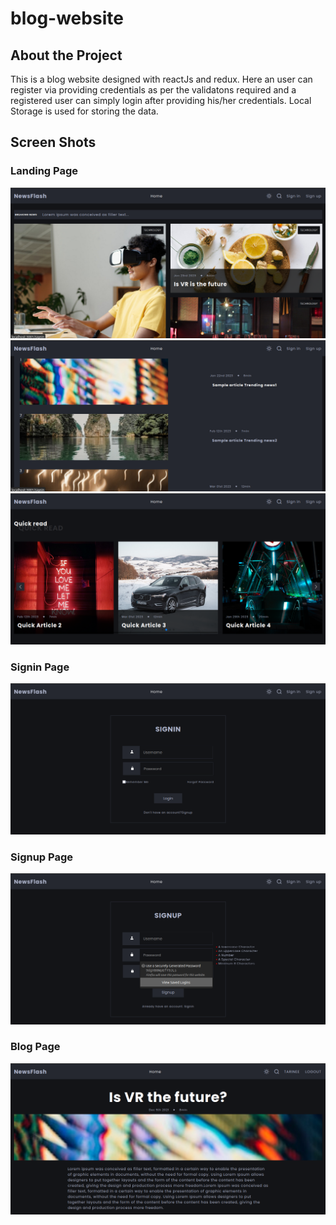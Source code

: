 # blog-website

## About the Project
This is a blog website designed with reactJs and redux. Here an user can register via providing credentials as per the validatons required and a registered user can simply login after providing his/her credentials.
Local Storage is used for storing the data.

## Screen Shots
### Landing Page
<img src="https://github.com/PrasannaPanda7/blog-website/blob/main/Screenshot%20from%202023-03-17%2016-19-41.png">
<img src="https://github.com/PrasannaPanda7/blog-website/blob/main/Screenshot%20from%202023-03-17%2016-41-33.png">
<img src="https://github.com/PrasannaPanda7/blog-website/blob/main/Screenshot%20from%202023-03-17%2016-41-44.png">

### Signin Page
<img src="https://github.com/PrasannaPanda7/blog-website/blob/main/Screenshot%20from%202023-03-17%2016-41-52.png">

### Signup Page
<img src="https://github.com/PrasannaPanda7/blog-website/blob/main/Screenshot%20from%202023-03-17%2016-41-59.png">

### Blog Page
<img src="https://github.com/PrasannaPanda7/blog-website/blob/main/Screenshot%20from%202023-03-17%2016-42-24.png">
